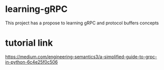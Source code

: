 # learning-gRPC
This project has a propose to learning gRPC and protocol buffers concepts


# tutorial link
https://medium.com/engineering-semantics3/a-simplified-guide-to-grpc-in-python-6c4e25f0c506
